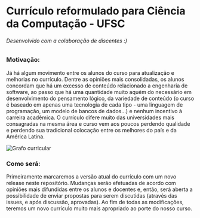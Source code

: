 # Currículo reformulado para Ciência da Computação - UFSC
###### Desenvolvido com a colaboração de discentes :)

### Motivação:
Já há algum movimento entre os alunos do curso para atualização e melhorias no
currículo. Dentre as opiniões mais consolidadas, os alunos concordam que há um
excesso de conteúdo relacionado a engenharia de software, ao passo que há uma
quantidade muito aquém do necessário em desenvolvimento do pensamento lógico,
da variedade de conteúdo (o curso é baseado em apenas uma tecnologia de cada
tipo - uma linguagem de programação, um modelo de bancos de dados...) e nenhum
incentivo à carreira acadêmica. O currículo difere muito das universidades
mais consagradas na mesma área e curso vem aos poucos perdendo qualidade e
perdendo sua tradicional colocação entre os melhores do país e da América
Latina.

![Grafo curricular][grafo-curricular]

### Como será:
Primeiramente marcaremos a versão atual do currículo com um novo release neste
repositório. Mudanças serão efetuadas de acordo com opiniões mais difundidas
entre os alunos e docentes e, então, será aberta a possibilidade de enviar
propostas para serem discutidas (através das issues, e após discussão,
aprovadas). Ao fim de todas as modificações, teremos um novo currículo muito
mais apropriado ao porte do nosso curso.

[grafo-curricular]: https://www.inf.ufsc.br/~stenny/curriculum_graph.svg
